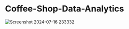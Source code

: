 # Coffee-Shop-Data-Analytics
![Screenshot 2024-07-16 233332](https://github.com/user-attachments/assets/e7815c2b-0bb1-433a-81c6-f484ee374746)
